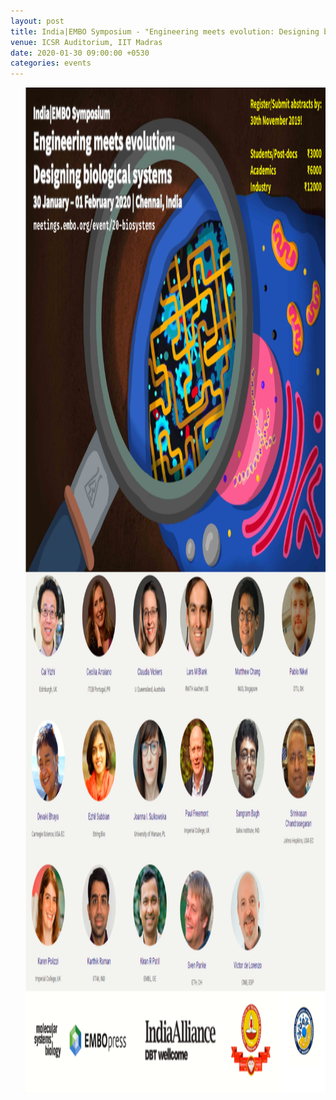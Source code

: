 ```yaml
---
layout: post
title: India|EMBO Symposium - "Engineering meets evolution: Designing biological systems"
venue: ICSR Auditorium, IIT Madras
date: 2020-01-30 09:00:00 +0530
categories: events
---
```



<ul>

  <a href="http://meetings.embo.org/event/20-biosystems"><img src="/images/EMBO.png" style="width:850px;height:1607px;"></a>

</ul>


